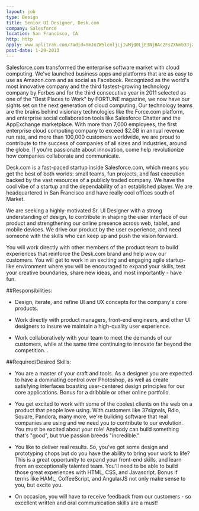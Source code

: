 ```yaml
---
layout: job
type: Design
title: Senior UI Designer, Desk.com
company: Salesforce
location: San Francisco, CA
http: http
apply: www.aplitrak.com/?adid=YmJnZW5lcmljLjIwMjQ0LjE3NjBAc2FsZXNmb3JjZS5hcGxpdHJhay5jb20
post-date: 1-29-2013
---
```



Salesforce.com transformed the enterprise software market with cloud computing. We've launched business apps and platforms that are as easy to use as Amazon.com and as social as Facebook. Recognized as the world's most innovative company and the third fastest-growing technology company by Forbes and for the third consecutive year in 2011 selected as one of the "Best Places to Work" by FORTUNE magazine, we now have our sights set on the next generation of cloud computing. Our technology teams are the brains behind visionary technologies like the Force.com platform, and enterprise social collaboration tools like Salesforce Chatter and the AppExchange marketplace. With more than 7,000 employees, the first enterprise cloud computing company to exceed $2.0B in annual revenue run rate, and more than 100,000 customers worldwide, we are proud to contribute to the success of companies of all sizes and industries, around the globe. If you're passionate about innovation, come help revolutionize how companies collaborate and communicate.

Desk.com is a fast-paced startup inside Salesforce.com, which means you get the best of both worlds: small teams, fun projects, and fast execution backed by the vast resources of a publicly traded company. We have the cool vibe of a startup and the dependability of an established player. We are headquartered in San Francisco and have really cool offices south of Market.

We are seeking a highly-motivated Sr. UI Designer with a strong understanding of design, to contribute in shaping the user interface of our product and strengthening our online presence across web, tablet, and mobile devices. We drive our product by the user experience, and need someone with the skills who can keep up and push the vision forward.

You will work directly with other members of the product team to build experiences that reinforce the Desk.com brand and help wow our customers. You will get to work in an exciting and engaging agile startup-like environment where you will be encouraged to expand your skills, test your creative boundaries, share new ideas, and most importantly - have fun.


##Responsibilities:

* Design, iterate, and refine UI and UX concepts for the company's core products.

* Work directly with product managers, front-end engineers, and other UI designers to insure we maintain a high-quality user experience.

* Work collaboratively with your team to meet the demands of our customers, while at the same time continuing to innovate far beyond the competition. .


##Required/Desired Skills:

* You are a master of your craft and tools. As a designer you are expected to have a dominating control over Photoshop, as well as create satisfying interfaces boasting user-centered design principles for our core applications. Bonus for a dribbble or other online portfolio.

* You get excited to work with some of the coolest clients on the web on a product that people love using. With customers like 37signals, Rdio, Square, Pandora, many more, we're building software that real companies are using and we need you to contribute to our evolution. You must be excited about your role! Anybody can build something that's "good", but true passion breeds "incredible."

* You like to deliver real results. So, you've got some design and prototyping chops but do you have the ability to bring your work to life? This is a great opportunity to expand your front-end skills, and learn from an exceptionally talented team. You'll need to be able to build those great experiences with HTML, CSS, and Javascript. Bonus if terms like HAML, CoffeeScript, and AngularJS not only make sense to you, but excite you.

* On occasion, you will have to receive feedback from our customers - so excellent written and oral communication skills are a must!